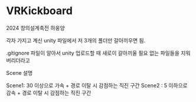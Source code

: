# VRKickboard
2024 창의설계축전 하웅양

각자 가지고 계신 unity 파일에서 저 3개의 폴더만 갈아끼우면 됨.

.gitignore 파일이 알아서 unity 업로드할 때 새로이 갈아끼울 필요 없는 파일들을 지워버리더라고

Scene 설명

Scene1: 30 이상으로 가속 + 경로 이탈 시 감점하는 직진 구간
Scene2 : 5 이하으로 감속 + 경로 이탈 시 감점하는 직진 구간
